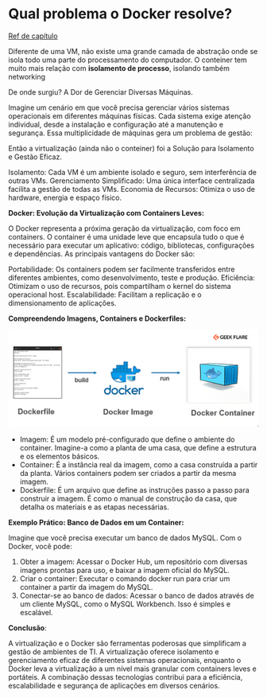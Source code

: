 # Qual problema o Docker resolve?

[Ref de capítulo](https://livro.descomplicandodocker.com.br/chapters/chapter_01.html) 

Diferente de uma VM, não existe uma grande camada de abstração onde se isola todo uma parte do processamento do computador. O conteiner tem muito mais relação com **isolamento de processo**, isolando também networking

De onde surgiu? A Dor de Gerenciar Diversas Máquinas.

Imagine um cenário em que você precisa gerenciar vários sistemas operacionais em diferentes máquinas físicas. Cada sistema exige atenção individual, desde a instalação e configuração até a manutenção e segurança. Essa multiplicidade de máquinas gera um problema de gestão:

Então a virtualização (ainda não o conteiner) foi a Solução para Isolamento e Gestão Eficaz. 

Isolamento: Cada VM é um ambiente isolado e seguro, sem interferência de outras VMs.
Gerenciamento Simplificado: Uma única interface centralizada facilita a gestão de todas as VMs.
Economia de Recursos: Otimiza o uso de hardware, energia e espaço físico.


**Docker: Evolução da Virtualização com Containers Leves:**

O Docker representa a próxima geração da virtualização, com foco em containers. O container é uma unidade leve que encapsula tudo o que é necessário para executar um aplicativo: código, bibliotecas, configurações e dependências. As principais vantagens do Docker são:

Portabilidade: Os containers podem ser facilmente transferidos entre diferentes ambientes, como desenvolvimento, teste e produção.
Eficiência: Otimizam o uso de recursos, pois compartilham o kernel do sistema operacional host.
Escalabilidade: Facilitam a replicação e o dimensionamento de aplicações.


**Compreendendo Imagens, Containers e Dockerfiles:**

![alt text](./imgs/image.png)

* Imagem: É um modelo pré-configurado que define o ambiente do container. Imagine-a como a planta de uma casa, que define a estrutura e os elementos básicos.
* Container: É a instância real da imagem, como a casa construída a partir da planta. Vários containers podem ser criados a partir da mesma imagem.
* Dockerfile: É um arquivo que define as instruções passo a passo para construir a imagem. É como o manual de construção da casa, que detalha os materiais e as etapas necessárias.


**Exemplo Prático: Banco de Dados em um Container:**

Imagine que você precisa executar um banco de dados MySQL. Com o Docker, você pode:

1. Obter a imagem: Acessar o Docker Hub, um repositório com diversas imagens prontas para uso, e baixar a imagem oficial do MySQL.
2. Criar o container: Executar o comando docker run para criar um container a partir da imagem do MySQL.
3. Conectar-se ao banco de dados: Acessar o banco de dados através de um cliente MySQL, como o MySQL Workbench.
Isso é simples e escalável. 

**Conclusão**:

A virtualização e o Docker são ferramentas poderosas que simplificam a gestão de ambientes de TI. A virtualização oferece isolamento e gerenciamento eficaz de diferentes sistemas operacionais, enquanto o Docker leva a virtualização a um nível mais granular com containers leves e portáteis. A combinação dessas tecnologias contribui para a eficiência, escalabilidade e segurança de aplicações em diversos cenários.